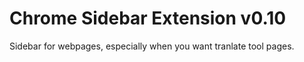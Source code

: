 Chrome Sidebar Extension v0.10
=====
Sidebar for webpages, especially when you want tranlate tool pages.